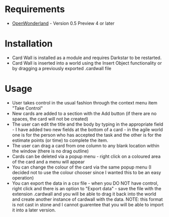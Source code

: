 # Requirements #
  * [OpenWonderland](http://www.openwonderland.org) - Version 0.5 Preview 4 or later

# Installation #

  * Card Wall is installed as a module and requires Darkstar to be restarted.
  * Card Wall is inserted into a world using the Insert Object functionality or by dragging a previously exported .cardwall file

# Usage #
  * User takes control in the usual fashion through the context menu item "Take Control"
  * New cards are added to a section with the Add button (if there are no spaces, the card will not be created)
  * The user can edit the title and the body by typing in the appropriate field - I have added two new fields at the bottom of a card - in the agile world one is for the person who has accepted the task and the other is for the estimate points (or time) to complete the item.
  * The user can drag a card from one column to any blank location within the window (there is no drag outline)
  * Cards can be deleted via a popup menu - right click on a coloured area of the card and a menu will appear
  * You can change the colour of the card via the same popup menu (I decided not to use the colour chooser since I wanted this to be an easy operation)
  * You can export the data in a csv file - when you DO NOT have control, right click and there is an option to "Export data" - save the file with the extension .cardwall and you will be able to drag it back into the world and create another instance of cardwall with the data.  NOTE: this format is not cast in stone and I cannot guarentee that you will be able to import it into a later version.